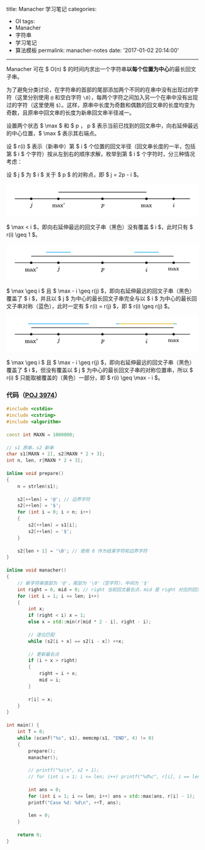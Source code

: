 title: Manacher 学习笔记
categories:
  - OI
tags:
  - Manacher
  - 字符串
  - 学习笔记
  - 算法模板
permalink: manacher-notes
date: '2017-01-02 20:14:00'
---

Manacher 可在 $ O(n) $ 的时间内求出一个字符串**以每个位置为中心**的最长回文子串。

<!-- more -->

为了避免分类讨论，在字符串的首部的尾部添加两个不同的在串中没有出现过的字符（这里分别使用 `@` 和空白字符 `\0`），每两个字符之间加入另一个在串中没有出现过的字符（这里使用 `$`）。这样，原串中长度为奇数和偶数的回文串的长度均变为奇数，且原串中回文串的长度为新串回文串半径减一。

设置两个状态 $ \max $ 和 $ p $，$ p $ 表示当前已找到的回文串中，向右延伸最远的中心位置，$ \max $ 表示其右端点。

设 $ r(i) $ 表示（新串中）第 $ i $ 个位置的回文半径（回文串长度的一半，包括第 $ i $ 个字符）按从左到右的顺序求解，枚举到第 $ i $ 个字符时，分三种情况考虑：

设 $ j $ 为 $ i $ 关于 $ p $ 的对称点，即 $ j = 2p - i $。

![](manacher-notes/1.svg)

$ \max < i $，即向右延伸最远的回文子串（黑色）没有覆盖 $ i $，此时只有 $ r(i) \geq 1 $。

![](manacher-notes/2.svg)

$ \max \geq i $ 且 $ \max - i \geq r(j) $，即向右延伸最远的回文子串（黑色）覆盖了 $ i $，并且以 $ j $ 为中心的最长回文子串完全与以 $ i $ 为中心的最长回文子串对称（蓝色），此时一定有 $ r(i) = r(j) $，即 $ r(i) \geq r(j) $。

![](manacher-notes/3.svg)

$ \max \geq i $ 且 $ \max - i \geq r(j) $，即向右延伸最远的回文子串（黑色）覆盖了 $ i $，但没有覆盖以 $ j $ 为中心的最长回文子串的对称位置串，所以 $ r(i) $ 只能取被覆盖的（黄色）一部分，即 $ r(i) \geq \max - i $。

### 代码（[POJ 3974](http://poj.org/problem?id=3974)）


```cpp
#include <cstdio>
#include <cstring>
#include <algorithm>

const int MAXN = 1000000;

// s1 原串，s2 新串
char s1[MAXN + 2], s2[MAXN * 2 + 3];
int n, len, r[MAXN * 2 + 3];

inline void prepare()
{
    n = strlen(s1);

    s2[++len] = '@'; // 边界字符
    s2[++len] = '$';
    for (int i = 0; i < n; i++)
    {
        s2[++len] = s1[i];
        s2[++len] = '$';
    }

    s2[len + 1] = '\0'; // 使用 0 作为结束字符和边界字符
}

inline void manacher()
{
    // 新字符串首部为 '@'，尾部为 '\0'（空字符），中间为 '$'
    int right = 0, mid = 0; // right 当前回文最右点，mid 是 right 对应的回文中心
    for (int i = 1; i <= len; i++)
    {
        int x;
        if (right < i) x = 1;
        else x = std::min(r[mid * 2 - i], right - i);

        // 逐位匹配
        while (s2[i + x] == s2[i - x]) ++x;

        // 更新最右点
        if (i + x > right)
        {
            right = i + x;
            mid = i;
        }

        r[i] = x;
    }
}

int main() {
    int T = 0;
    while (scanf("%s", s1), memcmp(s1, "END", 4) != 0)
    {
        prepare();
        manacher();

        // printf("%s\n", s2 + 1);
        // for (int i = 1; i <= len; i++) printf("%d%c", r[i], i == len ? '\n' : ' ');

        int ans = 0;
        for (int i = 1; i <= len; i++) ans = std::max(ans, r[i] - 1);
        printf("Case %d: %d\n", ++T, ans);

        len = 0;
    }

    return 0;
}
```